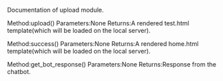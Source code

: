 Documentation of upload module.

Method:upload()
Parameters:None
Returns:A rendered test.html template(which will be loaded on the local server).

Method:success()
Parameters:None
Returns:A rendered home.html template(which will be loaded on the local server).

Method:get_bot_response()
Parameters:None
Returns:Response from the chatbot. 
